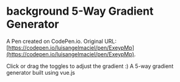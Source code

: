 # background 5-Way Gradient Generator

A Pen created on CodePen.io. Original URL: [https://codepen.io/luisangelmaciel/pen/ExeypMp](https://codepen.io/luisangelmaciel/pen/ExeypMp).

Click or drag the toggles to adjust the gradient :)
A 5-way gradient generator built using vue.js